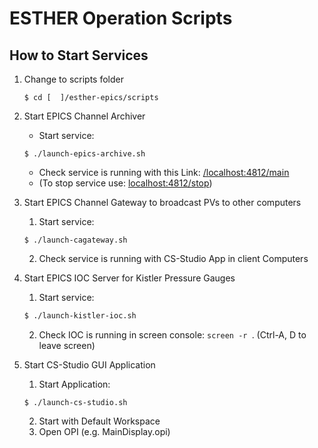 # ESTHER Operation Scripts

## How to Start Services 
1. Change to scripts folder
   ```
   $ cd [  ]/esther-epics/scripts
   ```

1. Start EPICS Channel Archiver
   * Start service:
   ```
   $ ./launch-epics-archive.sh
   ```
   * Check service is running with this Link: [/localhost:4812/main](http://localhost:4812/main)
   * (To stop service use: [localhost:4812/stop](http://localhost:4812/stop))

1. Start EPICS Channel Gateway to broadcast PVs to other computers
   1. Start service:
   ```
   $ ./launch-cagateway.sh
   ```
   2. Check service is running with CS-Studio App in client Computers

1. Start EPICS IOC Server for Kistler Pressure Gauges 

   1. Start service:
   ```bash
   $ ./launch-kistler-ioc.sh
   ```
   2. Check IOC is running in screen console: `screen -r `. (Ctrl-A, D to leave screen)

3. Start CS-Studio GUI Application 

   1. Start Application:
   ```
   $ ./launch-cs-studio.sh
   ```
   2. Start with Default Workspace
   3.  Open OPI (e.g. MainDisplay.opi)



 
 

